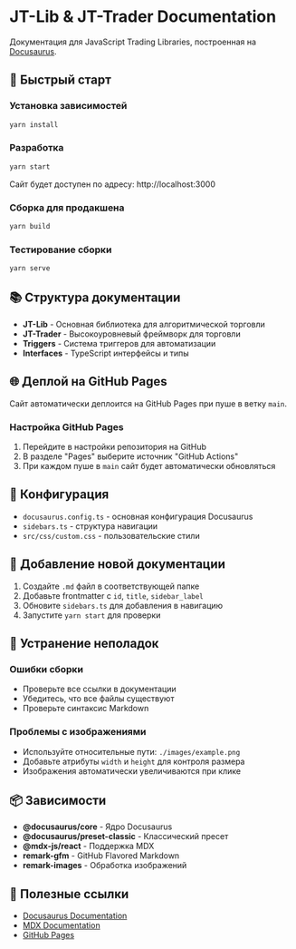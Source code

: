 # JT-Lib & JT-Trader Documentation

Документация для JavaScript Trading Libraries, построенная на [Docusaurus](https://docusaurus.io/).

## 🚀 Быстрый старт

### Установка зависимостей
```bash
yarn install
```

### Разработка
```bash
yarn start
```
Сайт будет доступен по адресу: http://localhost:3000

### Сборка для продакшена
```bash
yarn build
```

### Тестирование сборки
```bash
yarn serve
```

## 📚 Структура документации

- **JT-Lib** - Основная библиотека для алгоритмической торговли
- **JT-Trader** - Высокоуровневый фреймворк для торговли
- **Triggers** - Система триггеров для автоматизации
- **Interfaces** - TypeScript интерфейсы и типы

## 🌐 Деплой на GitHub Pages

Сайт автоматически деплоится на GitHub Pages при пуше в ветку `main`.

### Настройка GitHub Pages

1. Перейдите в настройки репозитория на GitHub
2. В разделе "Pages" выберите источник "GitHub Actions"
3. При каждом пуше в `main` сайт будет автоматически обновляться

## 🔧 Конфигурация

- `docusaurus.config.ts` - основная конфигурация Docusaurus
- `sidebars.ts` - структура навигации
- `src/css/custom.css` - пользовательские стили

## 📝 Добавление новой документации

1. Создайте `.md` файл в соответствующей папке
2. Добавьте frontmatter с `id`, `title`, `sidebar_label`
3. Обновите `sidebars.ts` для добавления в навигацию
4. Запустите `yarn start` для проверки

## 🐛 Устранение неполадок

### Ошибки сборки
- Проверьте все ссылки в документации
- Убедитесь, что все файлы существуют
- Проверьте синтаксис Markdown

### Проблемы с изображениями
- Используйте относительные пути: `./images/example.png`
- Добавьте атрибуты `width` и `height` для контроля размера
- Изображения автоматически увеличиваются при клике

## 📦 Зависимости

- **@docusaurus/core** - Ядро Docusaurus
- **@docusaurus/preset-classic** - Классический пресет
- **@mdx-js/react** - Поддержка MDX
- **remark-gfm** - GitHub Flavored Markdown
- **remark-images** - Обработка изображений

## 🔗 Полезные ссылки

- [Docusaurus Documentation](https://docusaurus.io/docs)
- [MDX Documentation](https://mdxjs.com/)
- [GitHub Pages](https://pages.github.com/)
